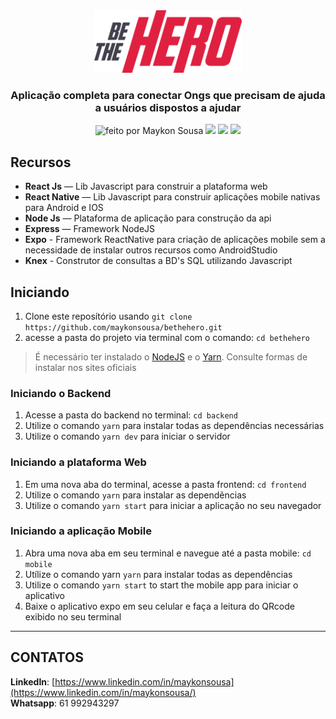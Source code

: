 <div align="center">
  <img src="./frontend/src/assets/logo.svg" height="100px" alt="Be the hero"/>
</div>

<h3 align="center">
  Aplicação completa para conectar Ongs que precisam de ajuda a usuários dispostos a ajudar
</h3>

<div align="center">
  <img alt="feito por Maykon Sousa" src="https://img.shields.io/badge/criado%20por-Maykon%20Sousa-brightgreen"/>
  <img  src="https://img.shields.io/badge/Back--End-NodeJS-brightgreen"/>
  <img  src="https://img.shields.io/badge/Front--End-ReactJS-brightgreen"/>
  <img  src="https://img.shields.io/badge/Mobile-React%20Native-brightgreen"/>
  
  
</div>


## Recursos

- **React Js** — Lib Javascript para construir a plataforma web
- **React Native** — Lib Javascript para construir aplicações mobile nativas para Android e IOS
- **Node Js** — Plataforma de aplicação para construção da api
- **Express** — Framework NodeJS
- **Expo** - Framework ReactNative para criação de aplicações mobile sem a necessidade de instalar outros recursos como AndroidStudio
- **Knex** - Construtor de consultas a BD's SQL utilizando Javascript

## Iniciando

1. Clone este  reposítório usando `git clone https://github.com/maykonsousa/bethehero.git`
2. acesse a pasta do projeto via terminal com o comando: `cd bethehero`<br />

>É necessário ter instalado o [NodeJS](https://nodejs.org/en/download/) e o [Yarn](https://yarnpkg.com/). Consulte formas de instalar nos sites oficiais

### Iniciando o Backend

1. Acesse a pasta do backend no terminal: `cd backend`
2. Utilize o comando  `yarn` para instalar todas as dependências necessárias<br />
3. Utilize o comando  `yarn dev` para iniciar o servidor

### Iniciando a plataforma Web

1. Em uma nova aba do terminal, acesse a pasta frontend: `cd frontend`
2. Utilize o comando  `yarn` para instalar as dependẽncias<br />
3. Utilize o comando `yarn start` para iniciar a aplicação no seu navegador

### Iniciando a aplicação Mobile

1. Abra uma nova aba em seu terminal e navegue até a pasta mobile: `cd mobile`
2. Utílize o comando yarn `yarn` para instalar todas as dependências
3. Utilize o comando `yarn start` to start the mobile app para iniciar o aplicativo
4. Baixe o aplicativo expo em seu celular e faça a leitura do QRcode exibido no seu terminal

***

## CONTATOS
**LinkedIn**: [https://www.linkedin.com/in/maykonsousa](https://www.linkedin.com/in/maykonsousa/)  
**Whatsapp**: 61 992943297

